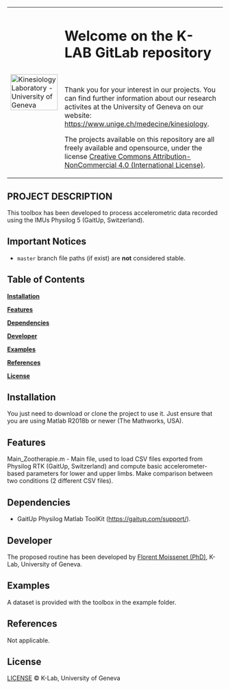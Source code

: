 <table width="100%">
    <tr>
        <td width="25%">
            <img src="https://www.unige.ch/medecine/kinesiology/files/7515/6863/2815/logo_UNIGE_300.png" alt="Kinesiology Laboratory - University of Geneva" width="100%"/>
        </td>
        <td width="75%">
            <h1>Welcome on the K-LAB GitLab repository</h1><br>
            <p>Thank you for your interest in our projects. You can find further information about our research activites at the University of Geneva on our website: <a href="https://www.unige.ch/medecine/kinesiology" target="_blank">https://www.unige.ch/medecine/kinesiology</a>.</p>
            <p>The projects available on this repository are all freely available and opensource, under the license <a href="https://creativecommons.org/licenses/by-nc/4.0/" target="_blank">Creative Commons Attribution-NonCommercial 4.0 (International License)</a>.</p>
        </td>
    </tr>
</table>
<h2 align="left">PROJECT DESCRIPTION</h2>
This toolbox has been developed to process accelerometric data recorded using the IMUs Physilog 5 (GaitUp, Switzerland).

</h2>

## Important Notices
* `master` branch file paths (if exist) are **not** considered stable.

## Table of Contents
[**Installation**](#installation)

[**Features**](#features)

[**Dependencies**](#dependencies)

[**Developer**](#developer)

[**Examples**](#examples)

[**References**](#references)

[**License**](#license)

## Installation
You just need to download or clone the project to use it. Just ensure that you are using Matlab R2018b or newer (The Mathworks, USA).

## Features
Main_Zootherapie.m - Main file, used to load CSV files exported from Physilog RTK (GaitUp, Switzerland) and compute basic accelerometer-based parameters for lower and upper limbs. Make comparison between two conditions (2 different CSV files).

## Dependencies
* GaitUp Physilog Matlab ToolKit (https://gaitup.com/support/).

## Developer
The proposed routine has been developed by <a href="https://www.unige.ch/medecine/kinesiology/people/florentm/" target="_blank">Florent Moissenet (PhD)</a>, K-Lab, University of Geneva.

## Examples
A dataset is provided with the toolbox in the example folder.

## References
Not applicable.

## License
<a href="https://creativecommons.org/licenses/by-nc/4.0/legalcode" target="_blank">LICENSE</a> © K-Lab, University of Geneva
